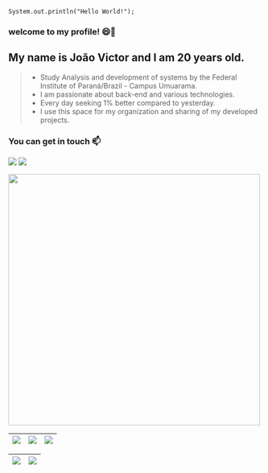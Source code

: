  ~~~
System.out.println("Hello World!");
 ~~~~
###  welcome to my profile! 😄🖤

## My name is João Victor and I am 20 years old.

  >* Study Analysis and development of systems by the Federal Institute of Paraná/Brazil - Campus Umuarama.
  >* I am passionate about back-end and various technologies.
  >* Every day seeking 1% better compared to yesterday.
  >* I use this space for my organization and sharing of my developed projects.

  ### You can get in touch 📫
  
<!-- Likendin--> 
[![](https://img.shields.io/badge/LinkedIn-0077B5?style=for-the-badge&logo=linkedin&logoColor=white
)](https://www.linkedin.com/in/joão-victor-de-oliveira-dos-santos-09b21820a/)  <!--Instagram-->   [![](https://img.shields.io/badge/Instagram-E4405F?style=for-the-badge&logo=instagram&logoColor=white
)](https://www.instagram.com/jhon_victor1/)


 <img src="https://github.com/putzjuau/putzjuau/blob/main/octocat-1691443670355.png" width=500px align-item="Center"/>

| ![](http://github-profile-summary-cards.vercel.app/api/cards/stats?username=putzjuau&theme=nord_dark) | ![](http://github-profile-summary-cards.vercel.app/api/cards/repos-per-language?username=putzjuau&hide=Html&theme=nord_dark) | ![](http://github-profile-summary-cards.vercel.app/api/cards/most-commit-language?username=putzjuau&theme=nord_dark) |
| :-: | :-: | :-: | 

| ![](http://github-profile-summary-cards.vercel.app/api/cards/profile-details?username=putzjuau&theme=nord_dark) | ![](https://github-readme-streak-stats.herokuapp.com/?user=putzjuau&hide_border=true&date_format=M%20j%5B%2C%20Y%5D&background=2D3742&stroke=2D3742&ring=6bbbca&fire=6bbbca&currStreakNum=fff&sideNums=6bbbca&currStreakLabel=6bbbca&sideLabels=fff&dates=fff) |
| :-: | :-: |
